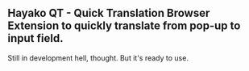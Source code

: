 Hayako QT - Quick Translation Browser Extension to quickly translate from pop-up to input field.
------------------------------------------------------------------------------------------------
Still in development hell, thought. But it's ready to use.
